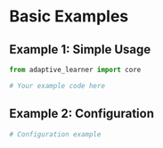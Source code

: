 # Basic Examples

## Example 1: Simple Usage

```python
from adaptive_learner import core

# Your example code here
```

## Example 2: Configuration

```python
# Configuration example
```
